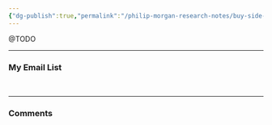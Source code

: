 ```yaml
---
{"dg-publish":true,"permalink":"/philip-morgan-research-notes/buy-side-behavior/how-do-those-who-have-spent-more-than-20000-on-a-consulting-project-that-did-not-involve-an-rfp-find-the-consultant-they-hired/"}
---
```


@TODO


<div class="transclusion">

---

### My Email List

&nbsp;

<script async data-uid="7f3b9aa331" src="https://philip-morgan-consulting.ck.page/7f3b9aa331/index.js"></script>
</div>



<div class="transclusion">

---

### Comments

&nbsp;

<script src="https://utteranc.es/client.js"
        repo="philipmorg/philip-morgan-research-notes"
        issue-term="pathname"
        label="comment"
        theme="github-dark-orange"
        crossorigin="anonymous"
        async>
</script>

&nbsp;
</div>


